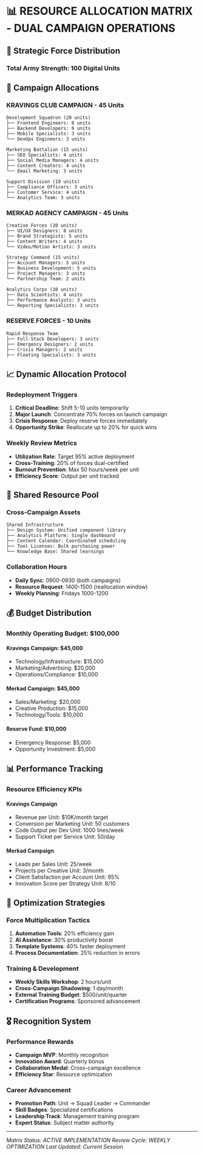 # 📊 RESOURCE ALLOCATION MATRIX - DUAL CAMPAIGN OPERATIONS

## 🏰 Strategic Force Distribution

### Total Army Strength: 100 Digital Units

## 🎯 Campaign Allocations

### KRAVINGS CLUB CAMPAIGN - 45 Units
```
Development Squadron (20 units)
├── Frontend Engineers: 8 units
├── Backend Developers: 6 units
├── Mobile Specialists: 3 units
└── DevOps Engineers: 3 units

Marketing Battalion (15 units)
├── SEO Specialists: 4 units
├── Social Media Managers: 4 units
├── Content Creators: 4 units
└── Email Marketing: 3 units

Support Division (10 units)
├── Compliance Officers: 3 units
├── Customer Service: 4 units
└── Analytics Team: 3 units
```

### MERKAD AGENCY CAMPAIGN - 45 Units
```
Creative Forces (20 units)
├── UI/UX Designers: 8 units
├── Brand Strategists: 5 units
├── Content Writers: 4 units
└── Video/Motion Artists: 3 units

Strategy Command (15 units)
├── Account Managers: 5 units
├── Business Development: 5 units
├── Project Managers: 3 units
└── Partnership Team: 2 units

Analytics Corps (10 units)
├── Data Scientists: 4 units
├── Performance Analysts: 3 units
└── Reporting Specialists: 3 units
```

### RESERVE FORCES - 10 Units
```
Rapid Response Team
├── Full-Stack Developers: 3 units
├── Emergency Designers: 2 units
├── Crisis Managers: 2 units
├── Floating Specialists: 3 units
```

## 📈 Dynamic Allocation Protocol

### Redeployment Triggers
1. **Critical Deadline**: Shift 5-10 units temporarily
2. **Major Launch**: Concentrate 70% forces on launch campaign
3. **Crisis Response**: Deploy reserve forces immediately
4. **Opportunity Strike**: Reallocate up to 20% for quick wins

### Weekly Review Metrics
- **Utilization Rate**: Target 95% active deployment
- **Cross-Training**: 20% of forces dual-certified
- **Burnout Prevention**: Max 50 hours/week per unit
- **Efficiency Score**: Output per unit tracked

## 🔄 Shared Resource Pool

### Cross-Campaign Assets
```
Shared Infrastructure
├── Design System: Unified component library
├── Analytics Platform: Single dashboard
├── Content Calendar: Coordinated scheduling
├── Tool Licenses: Bulk purchasing power
└── Knowledge Base: Shared learnings
```

### Collaboration Hours
- **Daily Sync**: 0900-0930 (both campaigns)
- **Resource Request**: 1400-1500 (reallocation window)
- **Weekly Planning**: Fridays 1000-1200

## 💰 Budget Distribution

### Monthly Operating Budget: $100,000

#### Kravings Campaign: $45,000
- Technology/Infrastructure: $15,000
- Marketing/Advertising: $20,000
- Operations/Compliance: $10,000

#### Merkad Campaign: $45,000
- Sales/Marketing: $20,000
- Creative Production: $15,000
- Technology/Tools: $10,000

#### Reserve Fund: $10,000
- Emergency Response: $5,000
- Opportunity Investment: $5,000

## 📊 Performance Tracking

### Resource Efficiency KPIs

#### Kravings Campaign
- Revenue per Unit: $10K/month target
- Conversion per Marketing Unit: 50 customers
- Code Output per Dev Unit: 1000 lines/week
- Support Ticket per Service Unit: 50/day

#### Merkad Campaign
- Leads per Sales Unit: 25/week
- Projects per Creative Unit: 3/month
- Client Satisfaction per Account Unit: 95%
- Innovation Score per Strategy Unit: 8/10

## 🚀 Optimization Strategies

### Force Multiplication Tactics
1. **Automation Tools**: 20% efficiency gain
2. **AI Assistance**: 30% productivity boost
3. **Template Systems**: 40% faster deployment
4. **Process Documentation**: 25% reduction in errors

### Training & Development
- **Weekly Skills Workshop**: 2 hours/unit
- **Cross-Campaign Shadowing**: 1 day/month
- **External Training Budget**: $500/unit/quarter
- **Certification Programs**: Sponsored advancement

## 🎖️ Recognition System

### Performance Rewards
- **Campaign MVP**: Monthly recognition
- **Innovation Award**: Quarterly bonus
- **Collaboration Medal**: Cross-campaign excellence
- **Efficiency Star**: Resource optimization

### Career Advancement
- **Promotion Path**: Unit → Squad Leader → Commander
- **Skill Badges**: Specialized certifications
- **Leadership Track**: Management training program
- **Expert Status**: Subject matter authority

---

*Matrix Status: ACTIVE IMPLEMENTATION*
*Review Cycle: WEEKLY OPTIMIZATION*
*Last Updated: Current Session*